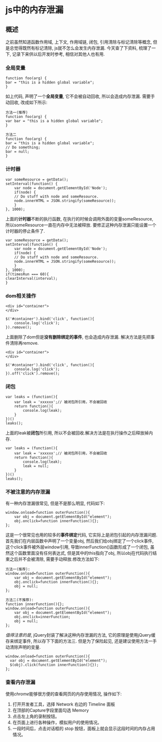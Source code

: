# js中的内存泄漏

## 概述

之前虽然知道函数作用域, 上下文, 作用域链, 闭包, 引用清除与标记清除等概念, 但是总觉得既然有标记清除, js就不怎么会发生内存泄漏. 今天查了下资料, 梳理了一下, 记录下来供以后开发时参考, 相信对其他人也有用.

### 全局变量

```
function foo(arg) {
bar = "this is a hidden global variable";
}
```

如上代码, 声明了一个**全局变量**, 它不会被自动回收, 所以会造成内存泄漏. 需要手动回收, 改成如下所示:

```
方法一(推荐)
function foo(arg) {
var bar = "this is a hidden global variable";
}

方法二
function foo(arg) {
bar = "this is a hidden global variable";
// Do something;
bar = null;
}
```

### 计时器

```
var someResource = getData();
setInterval(function() {
    var node = document.getElementById('Node');
    if(node) {
    // Do stuff with node and someResource.
    node.innerHTML = JSON.stringify(someResource));
    }
}, 1000);
```

上面的**计时器**不断的执行函数, 在执行的时候会调用外面的变量someResource, 所以someResource一直在内存中无法被释放. 要修正这种内存泄漏只能设置一个计时器的停止条件了.

```
var someResource = getData();
setInterval(function() {
    var node = document.getElementById('Node');
    if(node) {
    // Do stuff with node and someResource.
    node.innerHTML = JSON.stringify(someResource));
    }
}, 1000);
if(timesRun === 60){
clearInterval(interval);
}
```

### dom相关操作

```
<div id="container">  
</div>

$('#container').bind('click', function(){
    console.log('click');
}).remove();
```

上面删除了dom但是**没有删除绑定的事件**, 也会造成内存泄漏. 解决方法是先把事件清除再remove.

```
<div id="container">  
</div>

$('#container').bind('click', function(){
    console.log('click');
}).off('click').remove();
```

### 闭包

```
var leaks = (function(){
    var leak = 'xxxxxx';// 被闭包所引用，不会被回收
    return function(){
        console.log(leak);
    }
})()
leaks();
```

上面的leak被**闭包**所引用, 所以不会被回收.解决方法是在执行操作之后释放掉内存.

```
var leaks = (function(){
    var leak = 'xxxxxx';// 被闭包所引用，不会被回收
    return function(){
        console.log(leak);
        leak = null;
    }
})()
leaks();
```

### 不被注意的内存泄漏

有一种内存泄漏很常见, 但是不是那么明显, 代码如下:

```
window.onload=function outerFunction(){
    var obj = document.getElementById("element");
    obj.onclick=function innerFunction(){};
};
```

这是一个很常见也用的较多的**事件绑定**代码, 它实际上是闭包引起的内存泄漏问题. 首先我们在内层函数中声明了一个变量obj, 然后我们给obj绑定了一个click事件, 这个click事件被外层window引用, 导致innerFunction()函数形成了一个闭包, 虽然这个函数里面没有任何表达式, 但是其中的this指向了obj, 所以obj在代码执行结束之后并不会被清除, 需要手动释放.修改方法如下:

```
方法一(推荐):
window.onload=function outerFunction(){
    var obj = document.getElementById("element");
    obj.onclick=function innerFunction(){};
    obj = null;
};

方法二(不推荐):
function innerFunction(){};
window.onload=function outerFunction(){
    var obj = document.getElementById("element");
    obj.onclick=innerFunction;
    obj = null;
};
```

*值得注意的是*, jQuery封装了解决这种内存泄漏的方法, 它的原理是使用jQuery缓存来绑定事件, 所以存下下面的方法三. 但是为了保险起见, 还是建议使用方法一手动清除声明的变量.

```
window.onload=function outerFunction(){
  var obj = document.getElementById("element");
  $(obj).click(function innerFunction(){});
};
```

### 查看内存泄漏

使用*chrome*能够很方便的查看网页的内存使用情况, 操作如下:

1. 打开开发者工具，选择 Network 右边的 Timeline 面板
2. 在顶部的Capture字段里面勾选 Memory
3. 点击左上角的录制按钮。
4. 在页面上进行各种操作，模拟用户的使用情况。
5. 一段时间后，点击对话框的 stop 按钮，面板上就会显示这段时间的内存占用情况。
